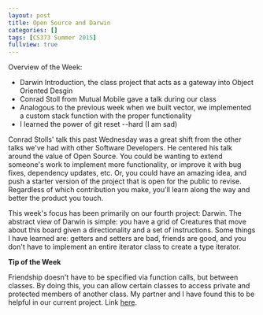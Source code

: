 ```yaml
---
layout: post
title: Open Source and Darwin
categories: []
tags: [CS373 Summer 2015]
fullview: true
---
```

Overview of the Week:     
        <ul>
          <li>Darwin Introduction, the class project that acts as a gateway into Object Oriented Desgin</li>
          <li>Conrad Stoll from Mutual Mobile gave a talk during our class</li>
          <li>Analogous to the previous week when we built vector, we implemented a custom stack function with the proper functionality</li>
          <li>I learned the power of git reset --hard (I am sad)</li>
        </ul>

Conrad Stolls' talk this past Wednesday was a great shift from the other talks we've had with other Software Developers. He centered his talk around the value of Open Source. You could be wanting to extend someone's work to implement more functionality, or improve it with bug fixes, dependency updates, etc. Or, you could have an amazing idea, and push a starter version of the project that is open for the public to revise. Regardless of which contribution you make, you'll learn along the way and better the product you touch.  

This week's focus has been primarily on our fourth project: Darwin. The abstract view of Darwin is simple: you have a grid of Creatures that move about this board given a directionality and a set of instructions. Some things I have learned are: getters and setters are bad, friends are good, and you don't have to implement an entire iterator class to create a type iterator.

**Tip of the Week**

Friendship doesn't have to be specified via function calls, but between classes. By doing this, you can allow certain classes to access private and protected members of another class. My partner and I have found this to be helpful in our current project. Link [here](http://www.cplusplus.com/doc/tutorial/inheritance/).

